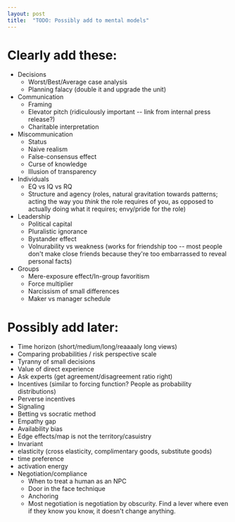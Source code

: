 ```yaml
---
layout: post
title:  "TODO: Possibly add to mental models"
---
```


# Clearly add these:

- Decisions
  - Worst/Best/Average case analysis
  - Planning falacy (double it and upgrade the unit)
- Communication
  - Framing
  - Elevator pitch (ridiculously important -- link from internal press
    release?)
  - Charitable interpretation
- Miscommunication
  - Status
  - Naive realism
  - False-consensus effect
  - Curse of knowledge
  - Illusion of transparency
- Individuals
  - EQ vs IQ vs RQ
  - Structure and agency (roles, natural gravitation towards patterns;
    acting the way you *think* the role requires of you, as opposed to
    actually doing what it requires; envy/pride for the role)
- Leadership
  - Political capital
  - Pluralistic ignorance
  - Bystander effect
  - Volnurability vs weakness (works for friendship too -- most people
    don't make close friends because they're too embarrassed to reveal
    personal facts)
- Groups
  - Mere-exposure effect/In-group favoritism
  - Force multiplier
  - Narcissism of small differences
  - Maker vs manager schedule

# Possibly add later:

- Time horizon (short/medium/long/reaaaaly long views)
- Comparing probabilities / risk perspective scale
- Tyranny of small decisions
- Value of direct experience
- Ask experts (get agreement/disagreement ratio right)
- Incentives (similar to forcing function? People as probability
  distributions)
- Perverse incentives
- Signaling
- Betting vs socratic method
- Empathy gap
- Availability bias
- Edge effects/map is not the territory/casuistry
- Invariant
- elasticity (cross elasticity, complimentary goods, substitute goods)
- time preference
- activation energy
- Negotiation/compliance
  - When to treat a human as an NPC
  - Door in the face technique
  - Anchoring
  - Most negotiation is negotiation by obscurity. Find a lever where
    even if they know you know, it doesn't change anything.
